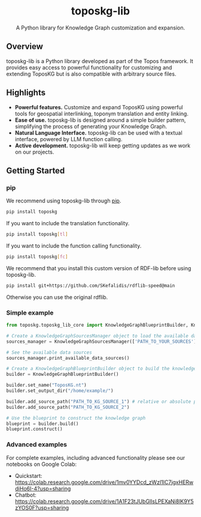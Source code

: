<div align="center">
  <h1>toposkg-lib</h1>
</div>

<div align="center">
  A Python library for Knowledge Graph customization and expansion.
</div>

## Overview
toposkg-lib is a Python library developed as part of the Topos framework. It provides easy access to powerful functionality for customizing and extending ToposKG but is also compatible with arbitrary source files.

## Highlights
- **Powerful features.** Customize and expand ToposKG using powerful tools for geospatial interlinking, toponym translation and entity linking.
- **Ease of use.** toposkg-lib is designed around a simple builder pattern, simplifying the process of generating your Knowledge Graph.
- **Natural Language Interface.** toposkg-lib can be used with a textual interface, powered by LLM function calling.
- **Active development.** toposkg-lib will keep getting updates as we work on our projects.

## Getting Started

### pip

We recommend using toposkg-lib through [pip](https://pypi.org/project/toposkg/).

```sh
pip install toposkg
```

If you want to include the translation functionality.

```sh
pip install toposkg[tl]
```

If you want to include the function calling functionality.

```sh
pip install toposkg[fc]
```

We recommend that you install this custom version of RDF-lib before using toposkg-lib.

```sh
pip install git+https://github.com/SKefalidis/rdflib-speed@main
```

Otherwise you can use the original rdflib.

### Simple example

```python
from toposkg.toposkg_lib_core import KnowledgeGraphBlueprintBuilder, KnowledgeGraphSourcesManager

# Create a KnowledgeGraphSourcesManager object to load the available data sources and their metadata
sources_manager = KnowledgeGraphSourcesManager(['PATH_TO_YOUR_SOURCES'])

# See the available data sources
sources_manager.print_available_data_sources()

# Create a KnowledgeGraphBlueprintBuilder object to build the knowledge graph blueprint
builder = KnowledgeGraphBlueprintBuilder()

builder.set_name("ToposKG.nt")
builder.set_output_dir("/home/example/")

builder.add_source_path("PATH_TO_KG_SOURCE_1") # relative or absolute path
builder.add_source_path("PATH_TO_KG_SOURCE_2")

# Use the blueprint to construct the knowledge graph
blueprint = builder.build()
blueprint.construct()
```

### Advanced examples

For complete examples, including advanced functionality please see our notebooks on Google Colab:

- Quickstart: https://colab.research.google.com/drive/1mv0YYDcd_zWzl1IC7jgxHERwdiHo6I-4?usp=sharing
- Chatbot: https://colab.research.google.com/drive/1A1F23tJUbGlIsLPEXaNi8lK9Y5zYOS0F?usp=sharing
